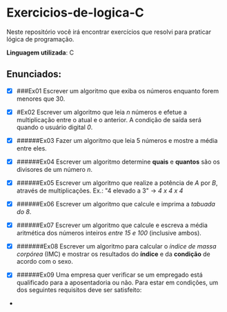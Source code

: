 # Exercicios-de-logica-C
 Neste repositório você irá encontrar exercícios que resolvi para praticar lógica de programação.
 
 **Linguagem utilizada**: C

## Enunciados:

- [x] ###Ex01 
Escrever um algoritmo que exiba os números enquanto forem menores que 30.

- [x] #Ex02 
Escrever um algoritmo que leia *n* números e efetue a multiplicação entre o atual e o anterior. A condição de saída será quando o usuário digital *0*.

- [x] ######Ex03 
Fazer um algoritmo que leia 5 números e mostre a média entre eles.

- [x] ######Ex04
Escrever um algoritmo determine **quais** e **quantos** são os divisores de um número *n*.

- [x] ######Ex05
Escrever um algoritmo que realize a potência de *A* por *B*, através de multiplicações. Ex.: "4 elevado a 3" -> *4 x 4 x 4*

- [x] ######Ex06 
Escrever um algoritmo que calcule e imprima a *tabuada do 8*.

- [x] ######Ex07
Escrever um algoritmo que calcule e escreva a média aritmética dos números inteiros *entre 15 e 100* (inclusive ambos).

- [x] #######Ex08
Escrever um algoritmo para calcular o *índice de massa corpórea* (IMC) e mostrar os resultados do **índice** e da **condição** de acordo com o sexo.

- [x] ######Ex09
Uma empresa quer verificar se um empregado está qualificado para a aposentadoria ou não. 
Para estar em condições, um dos seguintes requisitos deve ser satisfeito: 

- 
